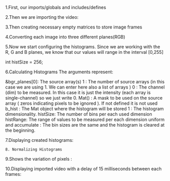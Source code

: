 1.First, our imports/globals and includes/defines



2.Then we are importing the video:
	

3.Then creating necessary empty matrices to store image frames
	

4.Converting each image into three different planes(RGB)
 		
5.Now we start configuring the histograms. Since we are working with the R, G and B planes, we know that our values will range in the interval [0,255]

int histSize = 256;

		
6.Calculating Histograms
The arguments represent:

&bgr_planes[0]: The source array(s)
1 : The number of source arrays (in this case we are using 1. We can enter here also a list of arrays )
0 : The channel (dim) to be measured. In this case it is just the intensity (each array is single-channel) so we just write 0.
Mat() : A mask to be used on the source array ( zeros indicating pixels to be ignored ). If not defined it is not used
b_hist : The Mat object where the histogram will be stored
1 : The histogram dimensionality.
histSize: The number of bins per each used dimension
histRange: The range of values to be measured per each dimension
uniform and accumulate : The bin sizes are the same and the histogram is cleared at the beginning.

7.Displaying created histograms:

	8. Normalizing Histograms		

		
9.Shows the variation of pixels :

10.Displaying imported video with a delay of 15 milliseconds between each frames:

